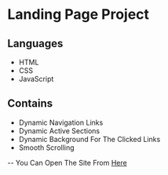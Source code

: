 # Landing Page Project

## Languages

- HTML
- CSS
- JavaScript

## Contains

- Dynamic Navigation Links
- Dynamic Active Sections
- Dynamic Background For The Clicked Links
- Smooth Scrolling

--
You Can Open The Site From [Here](https://ahmedibrahiiiim.github.io/LandingPageProject-Udacity/)
